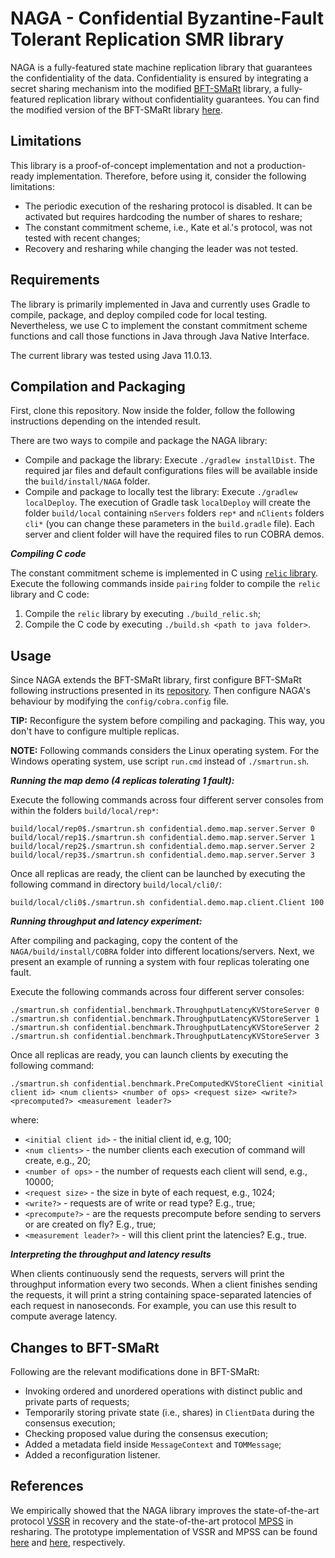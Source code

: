 # NAGA - Confidential Byzantine-Fault Tolerant Replication SMR library

NAGA is a fully-featured state machine replication library that guarantees the confidentiality of the data. 
Confidentiality is ensured by integrating a secret sharing mechanism into the 
modified [BFT-SMaRt](https://github.com/bft-smart/library) library, a fully-featured replication library without 
confidentiality guarantees. You can find the modified version of the BFT-SMaRt library [here](https://github.com/rvassantlal/library).

## Limitations
This library is a proof-of-concept implementation and not a production-ready implementation. 
Therefore, before using it, consider the following limitations:
* The periodic execution of the resharing protocol is disabled. It can be activated but requires hardcoding 
the number of shares to reshare;
* The constant commitment scheme, i.e., Kate et al.'s protocol, was not tested with recent changes;
* Recovery and resharing while changing the leader was not tested.

## Requirements
The library is primarily implemented in Java and currently uses Gradle to compile, package, and 
deploy compiled code for local testing. Nevertheless, we use C to implement the constant commitment scheme 
functions and call those functions in Java through Java Native Interface.

The current library was tested using Java 11.0.13.

## Compilation and Packaging
First, clone this repository. Now inside the folder, follow 
the following instructions depending on the intended result.

There are two ways to compile and package the NAGA library:
* Compile and package the library: Execute `./gradlew installDist`. The required jar files and default 
configurations files will be available inside the `build/install/NAGA` folder.
* Compile and package to locally test the library: Execute `./gradlew localDeploy`. The execution of Gradle 
task `localDeploy` will create the folder `build/local` containing `nServers` folders `rep*` and `nClients` 
folders `cli*` (you can change these parameters in the `build.gradle` file). Each server and client folder 
will have the required files to run COBRA demos.

***Compiling C code***

The constant commitment scheme is implemented in C using [`relic` library](https://github.com/relic-toolkit/relic). 
Execute the following commands inside `pairing` folder to compile the `relic` library and C code:
1. Compile the `relic` library by executing `./build_relic.sh`;
2. Compile the C code by executing `./build.sh <path to java folder>`.


## Usage
Since NAGA extends the BFT-SMaRt library, first configure BFT-SMaRt following instructions presented in 
its [repository](https://github.com/bft-smart/library). Then configure NAGA's behaviour by modifying the 
`config/cobra.config` file.


**TIP:** Reconfigure the system before compiling and packaging. This way, you don't have to configure multiple replicas.

**NOTE:** Following commands considers the Linux operating system. For the Windows operating system, 
use script `run.cmd` instead of `./smartrun.sh`.

***Running the map demo (4 replicas tolerating 1 fault):***

Execute the following commands across four different server consoles from within 
the folders `build/local/rep*`:
```
build/local/rep0$./smartrun.sh confidential.demo.map.server.Server 0
build/local/rep1$./smartrun.sh confidential.demo.map.server.Server 1
build/local/rep2$./smartrun.sh confidential.demo.map.server.Server 2
build/local/rep3$./smartrun.sh confidential.demo.map.server.Server 3
```

Once all replicas are ready, the client can be launched by executing the following command in 
directory `build/local/cli0/`:
```
build/local/cli0$./smartrun.sh confidential.demo.map.client.Client 100
```

***Running throughput and latency experiment:***

After compiling and packaging, copy the content of the `NAGA/build/install/COBRA` folder into
different locations/servers. Next, we present an example of running a system with four replicas
tolerating one fault.

Execute the following commands across four different server consoles:
```
./smartrun.sh confidential.benchmark.ThroughputLatencyKVStoreServer 0
./smartrun.sh confidential.benchmark.ThroughputLatencyKVStoreServer 1
./smartrun.sh confidential.benchmark.ThroughputLatencyKVStoreServer 2
./smartrun.sh confidential.benchmark.ThroughputLatencyKVStoreServer 3
```

Once all replicas are ready, you can launch clients by executing the following command:
```
./smartrun.sh confidential.benchmark.PreComputedKVStoreClient <initial client id> <num clients> <number of ops> <request size> <write?> <precomputed?> <measurement leader?>
```
where:
* `<initial client id>` - the initial client id, e.g, 100;
* `<num clients>` - the number clients each execution of command will create, e.g., 20;
* `<number of ops>` - the number of requests each client will send, e.g., 10000;
* `<request size>` - the size in byte of each request, e.g., 1024;
* `<write?>` - requests are of write or read type? E.g., true;
* `<precompute?>` - are the requests precompute before sending to servers or are created on fly? E.g., true;
* `<measurement leader?>` - will this client print the latencies? E.g., true.

***Interpreting the throughput and latency results***

When clients continuously send the requests, servers will print the throughput information
every two seconds.
When a client finishes sending the requests, it will print a string containing space-separated
latencies of each request in nanoseconds. For example, you can use this result to compute average latency.

## Changes to BFT-SMaRt
Following are the relevant modifications done in BFT-SMaRt:
* Invoking ordered and unordered operations with distinct public and private parts of requests;
* Temporarily storing private state (i.e., shares) in `ClientData` during the consensus execution;
* Checking proposed value during the consensus execution;
* Added a metadata field inside `MessageContext` and `TOMMessage`;
* Added a reconfiguration listener.

## References

We empirically showed that the NAGA library improves the state-of-the-art protocol 
[VSSR](https://dl.acm.org/doi/10.1145/3319535.3354207) in recovery and the state-of-the-art protocol 
[MPSS](https://dl.acm.org/doi/10.1145/1880022.1880028) in resharing. The prototype implementation of VSSR and MPSS 
can be found [here](https://github.com/rvassantlal/VSSR) and [here](https://github.com/rvassantlal/MPSS), respectively.
